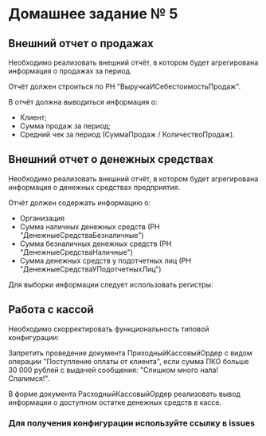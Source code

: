 # Домашнее задание № 5 #

## Внешний отчет о продажах ##

Необходимо реализовать внешний отчёт, в котором будет агрегирована информация о продажах за период.

Отчёт должен строиться по РН "ВыручкаИСебестоимостьПродаж".

В отчёт должна выводиться информация о:

- Клиент;
- Сумма продаж за период;
- Средний чек за период (СуммаПродаж / КоличествоПродаж).

## Внешний отчет о денежных средствах ##

Необходимо реализовать внешний отчёт, в котором будет агрегирована информация о денежных средствах предприятия.

Отчёт должен содержать информацию о:

- Организация
- Сумма наличных денежных средств (РН "ДенежныеСредстваБезналичные")
- Сумма безналичных денежных средств (РН "ДенежныеСредстваНаличные")
- Сумма денежных средств у подотчетных лиц (РН "ДенежныеСредстваУПодотчетныхЛиц")

Для выборки информации следует использовать регистры:

## Работа с кассой ##

Необходимо скорректировать функциональность типовой конфигурации:

Запретить проведение документа ПриходныйКассовыйОрдер с видом операции "Поступление оплаты от клиента", если сумма ПКО больше 30 000 рублей с выдачей сообщения: "Слишком много нала! Спалимся!".

В форме документа РасходныйКассовыйОрдер реализовать вывод информации о доступном остатке денежных средств в кассе.

### Для получения конфигурации используйте ссылку в issues ###

